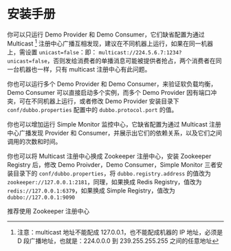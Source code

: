 # 安装手册

你可以只运行 Demo Provider 和 Demo Consumer，它们缺省配置为通过 Multicast  [^1] 注册中心广播互相发现，建议在不同机器上运行，如果在同一机器上，需设置 `unicast=false`：即： `multicast://224.5.6.7:1234?unicast=false`，否则发给消费者的单播消息可能被提供者抢占，两个消费者在同一台机器也一样，只有 multicast 注册中心有此问题。

你也可以运行多个 Demo Provider 和 Demo Consumer，来验证软负载均衡，Demo Consumer 可以直接启动多个实例，而多个 Demo Provider 因有端口冲突，可在不同机器上运行，或者修改 Demo Provider 安装目录下 `conf/dubbo.properties` 配置中的 `dubbo.protocol.port` 的值。

你也可以增加运行 Simple Monitor 监控中心，它缺省配置为通过 Multicast 注册中心广播发现 Provider 和 Consumer，并展示出它们的依赖关系，以及它们之间调用的次数和时间。

你也可以将 Multicast 注册中心换成 Zookeeper 注册中心，安装 Zookeeper Registry 后，修改 Demo Proivder，Demo Consumer，Simple Monitor 三者安装目录下的 `conf/dubbo.properties`，将 `dubbo.registry.address` 的值改为 `zookeeper://127.0.0.1:2181`，同理，如果换成 Redis Registry，值改为 `redis://127.0.0.1:6379`，如果换成 Simple Registry，值改为 `dubbo://127.0.0.1:9090`

推荐使用 Zookeeper 注册中心

[^1]: 注意：multicast 地址不能配成 127.0.0.1，也不能配成机器的 IP 地址，必须是 D 段广播地址，也就是：224.0.0.0 到 239.255.255.255 之间的任意地址